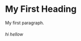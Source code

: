 
<!DOCTYPE html>
<html>
<body>

<h1>My First Heading</h1>
<p>My first paragraph.</p>
<h6> hi hellow </h6>

</body>
</html>


